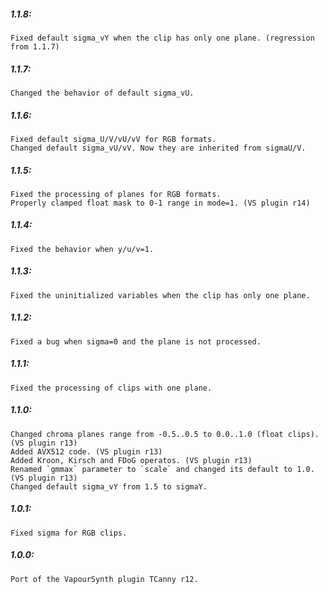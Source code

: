 ##### 1.1.8:
    Fixed default sigma_vY when the clip has only one plane. (regression from 1.1.7)

##### 1.1.7:
    Changed the behavior of default sigma_vU.

##### 1.1.6:
    Fixed default sigma_U/V/vU/vV for RGB formats.
    Changed default sigma_vU/vV. Now they are inherited from sigmaU/V.

##### 1.1.5:
    Fixed the processing of planes for RGB formats.
    Properly clamped float mask to 0-1 range in mode=1. (VS plugin r14)

##### 1.1.4:
    Fixed the behavior when y/u/v=1.

##### 1.1.3:
    Fixed the uninitialized variables when the clip has only one plane.

##### 1.1.2:
    Fixed a bug when sigma=0 and the plane is not processed.

##### 1.1.1:
    Fixed the processing of clips with one plane.

##### 1.1.0:
    Changed chroma planes range from -0.5..0.5 to 0.0..1.0 (float clips). (VS plugin r13)
    Added AVX512 code. (VS plugin r13)
    Added Kroon, Kirsch and FDoG operatos. (VS plugin r13)
    Renamed `gmmax` parameter to `scale` and changed its default to 1.0. (VS plugin r13)
    Changed default sigma_vY from 1.5 to sigmaY.

##### 1.0.1:
    Fixed sigma for RGB clips.

##### 1.0.0:
    Port of the VapourSynth plugin TCanny r12.
